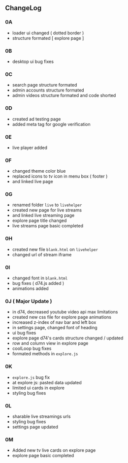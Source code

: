 ## ChangeLog
### 0A
- loader ui changed ( dotted border )
- structure formated [ explore page ]

### 0B
- desktop ui bug fixes 

### 0C 
- search page structure formated
- admin accounts structure formated
- admin videos structure formated and code shorted

### 0D
- created ad testing page
- added meta tag for google verification

### 0E 
- live player added

### 0F
- changed theme color blue
- replaced icons to tv icon in menu box ( footer )
- and linked live page

### 0G
- renamed folder `live` to `livehelper`
- created new page for live streams
- and linked live streaming page
- explore page title changed
- live streams page basic completed

### 0H
- created new file `blank.html` on `livehelper`
- changed url of stream iframe

### 0I
- changed font in `blank.html`
- bug fixes ( d74.js added )
- animations added

### 0J ( Major Update )
- in d74, decreased youtube video api max limitations
- created new css file for explore page animations
- increased z-index of nav bar and left box
- in settings page, changed font of heading
- ui bug fixes
- explore page d74's cards structure changed / updated 
- row and column view in explore page
- coolLoop bug fixes
- formated methods in `explore.js`

### 0K
- `explore.js` bug fix 
- at explore js: pasted data updated
- limited ui cards in explore
- styling bug fixes

### 0L
- sharable live streamings urls
- styling bug fixes 
- settings page updated

### 0M
- Added new tv live cards on explore page
- explore page basic completed